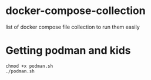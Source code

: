 # docker-compose-collection
list of docker compose file collection to run them easily

# Getting podman and kids
```
chmod +x podman.sh
./podman.sh
```
